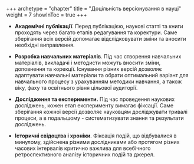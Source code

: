 +++
archetype = "chapter"
title = "Доцільність версіонування в науці"
weight = 7
showInToc = true
+++

-   **Академічні публікації**. Перед публікацією, наукові статті та
    книги проходять через багато етапів редагування та коректури. Саме
    зберігання всіх версій допомагає відслідковувати зміни та вносити
    необхідні виправлення.

-   **Розробка навчальних матеріалів**. Під час створення навчальних
    матеріалів, викладачі і методисти можуть вносити зміни, доповнення
    та корекції. Існування різних версій дозволяє адаптувати навчальні
    матеріали та обрати оптимальний варіант для навчального процесу з
    урахуванням методики навчання, а також віку, фаху та освітнього
    рівня цільової аудиторії.

-   **Дослідження та експерименти.** Під час проведення наукових
    досліджень, кожен етап експерименту вимагає фіксації. Саме
    зберігання кожної версії дозволяє науковцям досліджувати тривалі
    процеси, а в подальшому - систематизувати знання та результати
    досліджень.

-   **Історичні свідоцтва і хроніки**. Фіксація подій, що відбувалися в
    минулому, здійснена різними дослідниками або протягом різних часових
    інтервалів критично важлива для всебічного ретроспективного аналізу
    історичних подій та джерел.
